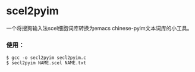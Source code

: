 # scel2pyim
一个将搜狗输入法scel细胞词库转换为emacs chinese-pyim文本词库的小工具。
### 使用：
	$ gcc -o secl2pyim secl2pyim.c
	$ secl2pyim NAME.scel NAME.txt

